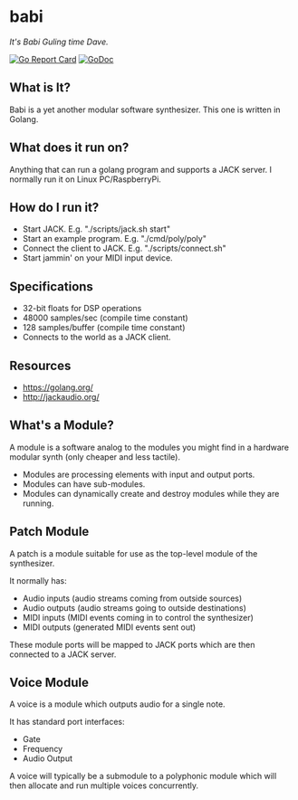 # babi
*It's Babi Guling time Dave.*

[![Go Report Card](https://goreportcard.com/badge/github.com/deadsy/babi)](https://goreportcard.com/report/github.com/deadsy/babi)
[![GoDoc](https://godoc.org/github.com/deadsy/babi/core?status.svg)](https://godoc.org/github.com/deadsy/babi/core)

## What is It?
Babi is a yet another modular software synthesizer. This one is written in Golang.

## What does it run on?

Anything that can run a golang program and supports a JACK server.
I normally run it on Linux PC/RaspberryPi.

## How do I run it?
* Start JACK. E.g. "./scripts/jack.sh start"
* Start an example program. E.g. "./cmd/poly/poly"
* Connect the client to JACK. E.g. "./scripts/connect.sh"
* Start jammin' on your MIDI input device.

## Specifications
* 32-bit floats for DSP operations
* 48000 samples/sec (compile time constant)
* 128 samples/buffer (compile time constant)
* Connects to the world as a JACK client.

## Resources
* https://golang.org/
* http://jackaudio.org/

## What's a Module?
A module is a software analog to the modules you might find in a hardware modular synth (only cheaper and less tactile).

* Modules are processing elements with input and output ports.
* Modules can have sub-modules.
* Modules can dynamically create and destroy modules while they are running.

## Patch Module
A patch is a module suitable for use as the top-level module of the synthesizer.

It normally has:

* Audio inputs (audio streams coming from outside sources) 
* Audio outputs (audio streams going to outside destinations)
* MIDI inputs (MIDI events coming in to control the synthesizer)
* MIDI outputs (generated MIDI events sent out)

These module ports will be mapped to JACK ports which are then connected to a JACK server.

## Voice Module
A voice is a module which outputs audio for a single note.

It has standard port interfaces:
* Gate
* Frequency
* Audio Output

A voice will typically be a submodule to a polyphonic module which will then allocate and run multiple voices concurrently.
